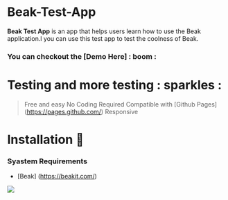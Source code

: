 # Beak-Test-App 
**Beak Test App** is an app that helps users learn how to use the Beak application.l you can use this test app to test the coolness of Beak.


### You can checkout the [**Demo Here**] : boom :


# Testing and more testing : sparkles :
> Free and easy
> No Coding Required
> Compatible with [Github Pages] (https://pages.github.com/)
> Responsive


# Installation :book:
### Syastem Requirements
* [Beak] (https://beakit.com/)
<img src="https://t.bkit.co/w_64ba5f4b291f0.gif" />
